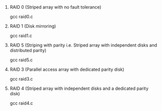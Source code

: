 
1) RAID 0  (Striped array with no fault tolerance)
    
    gcc raid0.c


2) RAID 1  (Disk mirroring)
    
    gcc raid1.c
      

3) RAID 5 (Striping with parity i.e. Striped array with independent disks and distributed parity) 
    
    gcc raid5.c


4) RAID 3 (Parallel access array with dedicated parity disk) 
    
    gcc raid3.c


 5) RAID 4 (Striped array with independent disks and a dedicated parity disk)
    
    gcc raid4.c

